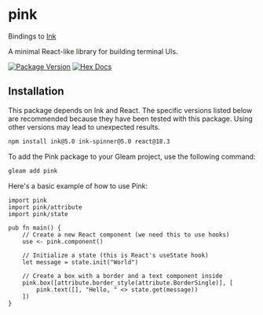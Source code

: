 # pink
Bindings to [Ink](https://github.com/vadimdemedes/ink)

A minimal React-like library for building terminal UIs.

[![Package Version](https://img.shields.io/hexpm/v/pink)](https://hex.pm/packages/pink)
[![Hex Docs](https://img.shields.io/badge/hex-docs-ffaff3)](https://hexdocs.pm/pink/)

## Installation

This package depends on Ink and React. The specific versions listed below are recommended because they have been tested with this package. Using other versions may lead to unexpected results.

```sh
npm install ink@5.0 ink-spinner@5.0 react@18.3
```

To add the Pink package to your Gleam project, use the following command:

```sh
gleam add pink
```

Here's a basic example of how to use Pink:

```gleam
import pink
import pink/attribute
import pink/state

pub fn main() {
    // Create a new React component (we need this to use hooks)
    use <- pink.component()

    // Initialize a state (this is React's useState hook)
    let message = state.init("World")

    // Create a box with a border and a text component inside
    pink.box([attribute.border_style(attribute.BorderSingle)], [
        pink.text([], "Hello, " <> state.get(message))
    ])
}
```
